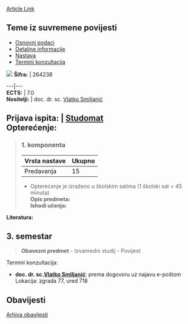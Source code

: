 [Article Link](https://www.fhs.hr/predmet/tisp)

## Teme iz suvremene povijesti
  * [Osnovni podaci](https://www.fhs.hr/predmet/tisp#v1id-523834_105964_1_0 "Osnovni podaci")
  * [Detaljne informacije](https://www.fhs.hr/predmet/tisp#v1id-523834_105964_1_1 "Detaljne informacije")
  * [Nastava](https://www.fhs.hr/predmet/tisp#v1id-523834_105964_1_2 "Nastava")
  * [Termini konzultacija](https://www.fhs.hr/predmet/tisp#v1id-523834_105964_1_3 "Termini konzultacija")


[![](https://www.fhs.hr/img/flags/gif/hr.gif)](https://www.fhs.hr/predmet/tisp)
**Šifra:** |  264238  
  
---|---  
**ECTS:** |  7.0   
**Nositelji:** |  doc. dr. sc. [Vlatko Smiljanić](https://www.fhs.hr/djelatnik/vlatko.smiljanic)   
  
**Prijava ispita:** |  [Studomat](http://www.isvu.hr/studomat)  
**Opterećenje:**  
---  
> ### 1. komponenta
> | Vrsta nastave | Ukupno  
> ---|---  
> Predavanja | 15  
> * Opterećenje je izraženo u školskim satima (1 školski sat = 45 minuta)   
**Opis predmeta:**  
> **Ishodi učenja:**  

  
**Literatura:**  

  
**3. semestar**  
---  
> **Obavezni predmet** - Izvanredni studij - Povijest  
>   
Termini konzultacija: 
  * **doc. dr. sc.[Vlatko Smiljanić](https://www.fhs.hr/djelatnik/vlatko.smiljanic)**: 
prema dogovoru uz najavu e-poštom
Lokacija: zgrada 77, ured 718 


## Obavijesti
[Arhiva obavijesti](https://www.fhs.hr/predmet/tisp?@=21mii#news_123645 "Arhiva obavijesti")
